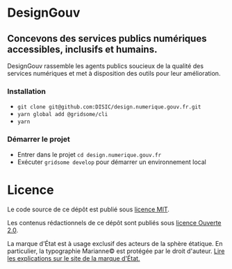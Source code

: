 # DesignGouv
## Concevons des services publics numériques accessibles, inclusifs et humains.
DesignGouv rassemble les agents publics soucieux de la qualité des services numériques et met à disposition des outils pour leur amélioration.

### Installation

- `git clone git@github.com:DISIC/design.numerique.gouv.fr.git`
- `yarn global add @gridsome/cli`
- `yarn`

### Démarrer le projet
- Entrer dans le projet `cd design.numerique.gouv.fr`
- Exécuter `gridsome develop` pour démarrer un environnement local


# Licence
Le code source de ce dépôt est publié sous [licence MIT](LICENSE.md#licence-mit).

Les contenus rédactionnels de ce dépôt sont publiés sous [licence Ouverte 2.0](LICENSE.md#licence-ouverte-20open-licence-20).

La marque d'État est à usage exclusif des acteurs de la sphère
étatique. En particulier, la typographie Marianne© est protégée par
le droit d'auteur. [Lire les explications sur le site de la marque
d'État.](https://www.gouvernement.fr/charte/charte-graphique-les-fondamentaux/la-typographie)

